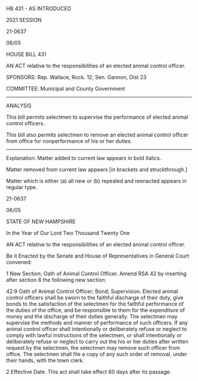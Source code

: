  HB 431 - AS INTRODUCED

 

 

2021 SESSION

 21-0637

 06/05

 

HOUSE BILL 431

 

AN ACT relative to the responsibilities of an elected animal control officer.

 

SPONSORS: Rep. Wallace, Rock. 12; Sen. Gannon, Dist 23

 

COMMITTEE: Municipal and County Government

 

-----------------------------------------------------------------

 

ANALYSIS

 

 This bill permits selectmen to supervise the performance of elected animal control officers.

 This bill also permits selectmen to remove an elected animal control officer from office for nonperformance of his or her duties.

 

- - - - - - - - - - - - - - - - - - - - - - - - - - - - - - - - - - - - - - - - - - - - - - - - - - - - - - - - - - - - - - - - - - - - - - - - - - - 

 

Explanation: Matter added to current law appears in bold italics.

 Matter removed from current law appears [in brackets and struckthrough.]

 Matter which is either (a) all new or (b) repealed and reenacted appears in regular type.

 21-0637

 06/05

 

STATE OF NEW HAMPSHIRE

 

In the Year of Our Lord Two Thousand Twenty One

 

AN ACT relative to the responsibilities of an elected animal control officer.

 

Be it Enacted by the Senate and House of Representatives in General Court convened:

 

 1 New Section; Oath of Animal Control Officer. Amend RSA 42 by inserting after section 8 the following new section:

 42:9 Oath of Animal Control Officer; Bond; Supervision. Elected animal control officers shall be sworn to the faithful discharge of their duty, give bonds to the satisfaction of the selectmen for the faithful performance of the duties of the office, and be responsible to them for the expenditure of money and the discharge of their duties generally. The selectmen may supervise the methods and manner of performance of such officers. If any animal control officer shall intentionally or deliberately refuse or neglect to comply with lawful instructions of the selectmen, or shall intentionally or deliberately refuse or neglect to carry out the his or her duties after written request by the selectmen, the selectmen may remove such officer from office. The selectmen shall file a copy of any such order of removal, under their hands, with the town clerk. 

 2 Effective Date. This act shall take effect 60 days after its passage.

